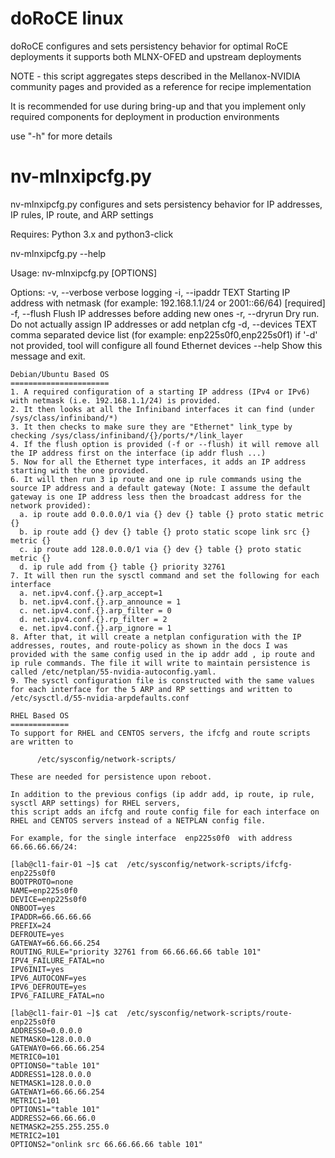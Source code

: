 # doRoCE linux

doRoCE configures and sets persistency behavior for optimal RoCE deployments
it supports both MLNX-OFED and upstream deployments

NOTE - this script aggregates steps described in the Mellanox-NVIDIA community
pages and provided as a reference for recipe implementation

It is recommended for use during bring-up and that you implement only
required components for deployment in production environments

use "-h" for more details


# nv-mlnxipcfg.py

nv-mlnxipcfg.py configures and sets persistency behavior for IP addresses, IP rules, IP route, and ARP settings

Requires: Python 3.x and python3-click

nv-mlnxipcfg.py --help

Usage: nv-mlnxipcfg.py [OPTIONS]

Options:
  -v, --verbose       verbose logging
  -i, --ipaddr TEXT   Starting IP address with netmask (for example:
                      192.168.1.1/24 or 2001::66/64)  [required]
  -f, --flush         Flush IP addresses before adding new ones
  -r, --dryrun        Dry run. Do not actually assign IP addresses or add
                      netplan cfg
  -d, --devices TEXT  comma separated device list (for example:
                      enp225s0f0,enp225s0f1) if '-d' not provided, tool will
                      configure all found Ethernet devices
  --help              Show this message and exit.
```
Debian/Ubuntu Based OS
======================
1. A required configuration of a starting IP address (IPv4 or IPv6) with netmask (i.e. 192.168.1.1/24) is provided.
2. It then looks at all the Infiniband interfaces it can find (under /sys/class/infiniband/*)
3. It then checks to make sure they are "Ethernet" link_type by checking /sys/class/infiniband/{}/ports/*/link_layer
4. If the flush option is provided (-f or --flush) it will remove all the IP address first on the interface (ip addr flush ...)
5. Now for all the Ethernet type interfaces, it adds an IP address starting with the one provided.
6. It will then run 3 ip route and one ip rule commands using the source IP address and a default gateway (Note: I assume the default gateway is one IP address less then the broadcast address for the network provided):
  a. ip route add 0.0.0.0/1 via {} dev {} table {} proto static metric {}
  b. ip route add {} dev {} table {} proto static scope link src {} metric {}
  c. ip route add 128.0.0.0/1 via {} dev {} table {} proto static metric {}
  d. ip rule add from {} table {} priority 32761
7. It will then run the sysctl command and set the following for each interface
  a. net.ipv4.conf.{}.arp_accept=1
  b. net.ipv4.conf.{}.arp_announce = 1
  c. net.ipv4.conf.{}.arp_filter = 0
  d. net.ipv4.conf.{}.rp_filter = 2
  e. net.ipv4.conf.{}.arp_ignore = 1
8. After that, it will create a netplan configuration with the IP addresses, routes, and route-policy as shown in the docs I was provided with the same config used in the ip addr add , ip route and ip rule commands. The file it will write to maintain persistence is called /etc/netplan/55-nvidia-autoconfig.yaml.
9. The sysctl configuration file is constructed with the same values for each interface for the 5 ARP and RP settings and written to /etc/sysctl.d/55-nvidia-arpdefaults.conf

RHEL Based OS
=============
To support for RHEL and CENTOS servers, the ifcfg and route scripts are written to

      /etc/sysconfig/network-scripts/

These are needed for persistence upon reboot.

In addition to the previous configs (ip addr add, ip route, ip rule, sysctl ARP settings) for RHEL servers,
this script adds an ifcfg and route config file for each interface on RHEL and CENTOS servers instead of a NETPLAN config file.

For example, for the single interface  enp225s0f0  with address 66.66.66.66/24:

[lab@cl1-fair-01 ~]$ cat  /etc/sysconfig/network-scripts/ifcfg-enp225s0f0
BOOTPROTO=none
NAME=enp225s0f0
DEVICE=enp225s0f0
ONBOOT=yes
IPADDR=66.66.66.66
PREFIX=24
DEFROUTE=yes
GATEWAY=66.66.66.254
ROUTING_RULE="priority 32761 from 66.66.66.66 table 101"
IPV4_FAILURE_FATAL=no
IPV6INIT=yes
IPV6_AUTOCONF=yes
IPV6_DEFROUTE=yes
IPV6_FAILURE_FATAL=no

[lab@cl1-fair-01 ~]$ cat  /etc/sysconfig/network-scripts/route-enp225s0f0
ADDRESS0=0.0.0.0
NETMASK0=128.0.0.0
GATEWAY0=66.66.66.254
METRIC0=101
OPTIONS0="table 101"
ADDRESS1=128.0.0.0
NETMASK1=128.0.0.0
GATEWAY1=66.66.66.254
METRIC1=101
OPTIONS1="table 101"
ADDRESS2=66.66.66.0
NETMASK2=255.255.255.0
METRIC2=101
OPTIONS2="onlink src 66.66.66.66 table 101"
